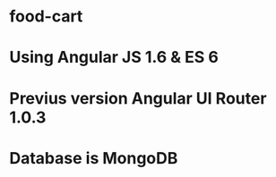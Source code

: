 # food-cart
# Using Angular JS 1.6 & ES 6
# Previus version Angular UI Router 1.0.3
# Database is MongoDB
